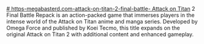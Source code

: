 [# https-megabasterd.com-attack-on-titan-2-final-battle-
Attack on Titan](https://megabasterd.com/attack-on-titan-2-final-battle/) 2 Final Battle Repack is an action-packed game that immerses players in the intense world of the Attack on Titan anime and manga series. Developed by Omega Force and published by Koei Tecmo, this title expands on the original Attack on Titan 2 with additional content and enhanced gameplay.
